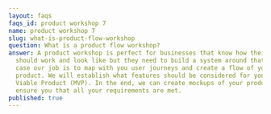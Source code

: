 ```yaml
---
layout: faqs
faqs_id: product workshop 7
name: product workshop 7
slug: what-is-product-flow-workshop
question: What is a product flow workshop?
answer: A product workshop is perfect for businesses that know how their idea
  should work and look like but they need to build a system around that. In that
  case our job is to map with you user journeys and create a flow of your
  product. We will establish what features should be considered for your Minimum
  Viable Product (MVP). In the end, we can create mockups of your product that
  ensure you that all your requirements are met.
published: true
---
```

